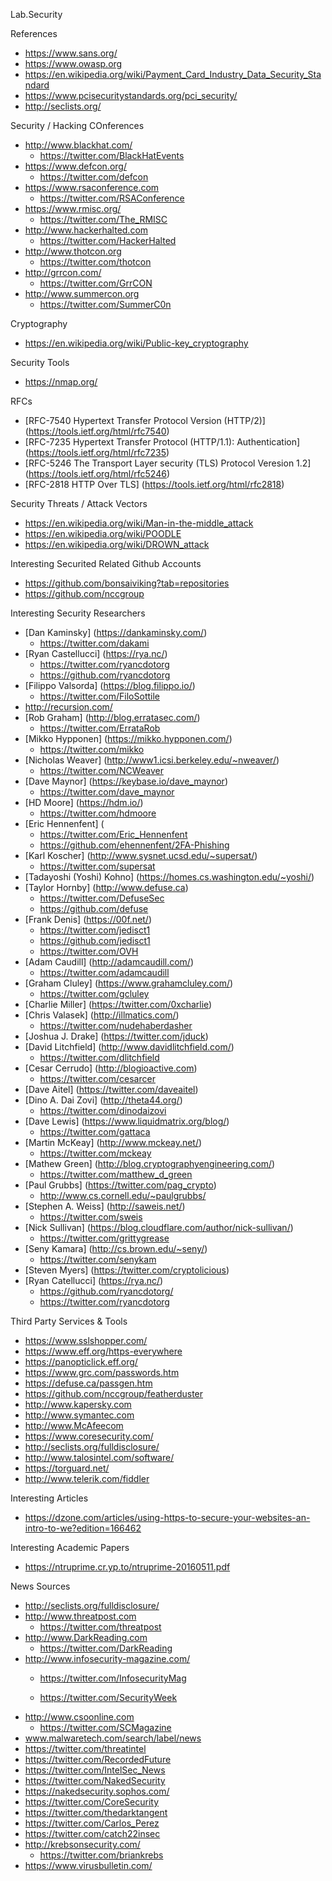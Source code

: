 Lab.Security

References
* https://www.sans.org/
* https://www.owasp.org 
* https://en.wikipedia.org/wiki/Payment_Card_Industry_Data_Security_Standard
* https://www.pcisecuritystandards.org/pci_security/ 
* http://seclists.org/

Security / Hacking COnferences
* http://www.blackhat.com/
  * https://twitter.com/BlackHatEvents
* https://www.defcon.org/
  * https://twitter.com/defcon
* https://www.rsaconference.com
  * https://twitter.com/RSAConference
* https://www.rmisc.org/
  * https://twitter.com/The_RMISC
* http://www.hackerhalted.com
  * https://twitter.com/HackerHalted
* http://www.thotcon.org
  * https://twitter.com/thotcon
* http://grrcon.com/
  * https://twitter.com/GrrCON
* http://www.summercon.org
  * https://twitter.com/SummerC0n

Cryptography
* https://en.wikipedia.org/wiki/Public-key_cryptography


Security Tools
* https://nmap.org/


RFCs
* [RFC-7540 Hypertext Transfer Protocol Version (HTTP/2)] (https://tools.ietf.org/html/rfc7540)
* [RFC-7235 Hypertext Transfer Protocol (HTTP/1.1): Authentication] (https://tools.ietf.org/html/rfc7235)
* [RFC-5246 The Transport Layer security (TLS) Protocol Veresion 1.2] (https://tools.ietf.org/html/rfc5246)
* [RFC-2818 HTTP Over TLS] (https://tools.ietf.org/html/rfc2818)


Security Threats / Attack Vectors
* https://en.wikipedia.org/wiki/Man-in-the-middle_attack
* https://en.wikipedia.org/wiki/POODLE
* https://en.wikipedia.org/wiki/DROWN_attack


Interesting Securited Related Github Accounts
* https://github.com/bonsaiviking?tab=repositories
* https://github.com/nccgroup


Interesting Security Researchers
* [Dan Kaminsky] (https://dankaminsky.com/)
  * https://twitter.com/dakami
* [Ryan Castellucci] (https://rya.nc/)
  * https://twitter.com/ryancdotorg
  * https://github.com/ryancdotorg
* [Filippo Valsorda] (https://blog.filippo.io/)
  * https://twitter.com/FiloSottile
* http://recursion.com/
* [Rob Graham] (http://blog.erratasec.com/)
  * https://twitter.com/ErrataRob
* [Mikko Hypponen] (https://mikko.hypponen.com/)
  * https://twitter.com/mikko
* [Nicholas Weaver] (http://www1.icsi.berkeley.edu/~nweaver/)
  * https://twitter.com/NCWeaver
* [Dave Maynor] (https://keybase.io/dave_maynor)
  * https://twitter.com/dave_maynor
* [HD Moore] (https://hdm.io/)
  * https://twitter.com/hdmoore
* [Eric Hennenfent] (
  * https://twitter.com/Eric_Hennenfent
  * https://github.com/ehennenfent/2FA-Phishing
* [Karl Koscher] (http://www.sysnet.ucsd.edu/~supersat/)
  * https://twitter.com/supersat 
* [Tadayoshi (Yoshi) Kohno] (https://homes.cs.washington.edu/~yoshi/)
* [Taylor Hornby] (http://www.defuse.ca)
  * https://twitter.com/DefuseSec
  * https://github.com/defuse
* [Frank Denis] (https://00f.net/)
  * https://twitter.com/jedisct1
  * https://github.com/jedisct1
  * https://twitter.com/OVH
* [Adam Caudill] (http://adamcaudill.com/)
  * https://twitter.com/adamcaudill
* [Graham Cluley] (https://www.grahamcluley.com/)
  * https://twitter.com/gcluley
* [Charlie Miller] (https://twitter.com/0xcharlie)
* [Chris Valasek] (http://illmatics.com/)
  * https://twitter.com/nudehaberdasher
* [Joshua J. Drake] (https://twitter.com/jduck)
* [David Litchfield] (http://www.davidlitchfield.com/)
  * https://twitter.com/dlitchfield
* [Cesar Cerrudo] (http://blogioactive.com)
  * https://twitter.com/cesarcer
* [Dave Aitel] (https://twitter.com/daveaitel)
* [Dino A. Dai Zovi] (http://theta44.org/)
  * https://twitter.com/dinodaizovi
* [Dave Lewis] (https://www.liquidmatrix.org/blog/)
  * https://twitter.com/gattaca
* [Martin McKeay] (http://www.mckeay.net/)
  * https://twitter.com/mckeay
* [Mathew Green] (http://blog.cryptographyengineering.com/)
  * https://twitter.com/matthew_d_green
* [Paul Grubbs] (https://twitter.com/pag_crypto)
  * http://www.cs.cornell.edu/~paulgrubbs/ 
* [Stephen A. Weiss] (http://saweis.net/)
  * https://twitter.com/sweis
* [Nick Sullivan] (https://blog.cloudflare.com/author/nick-sullivan/)
  * https://twitter.com/grittygrease
* [Seny Kamara] (http://cs.brown.edu/~seny/)
  * https://twitter.com/senykam
* [Steven Myers] (https://twitter.com/cryptolicious)
* [Ryan Catellucci] (https://rya.nc/)
  * https://github.com/ryancdotorg/
  * https://twitter.com/ryancdotorg

Third Party Services & Tools
* https://www.sslshopper.com/
* https://www.eff.org/https-everywhere
* https://panopticlick.eff.org/
* https://www.grc.com/passwords.htm
* https://defuse.ca/passgen.htm
* https://github.com/nccgroup/featherduster
* http://www.kapersky.com
* http://www.symantec.com
* http://www.McAfeecom
* https://www.coresecurity.com/
* http://seclists.org/fulldisclosure/
* http://www.talosintel.com/software/
* https://torguard.net/
* http://www.telerik.com/fiddler


Interesting Articles
* https://dzone.com/articles/using-https-to-secure-your-websites-an-intro-to-we?edition=166462


Interesting Academic Papers
* https://ntruprime.cr.yp.to/ntruprime-20160511.pdf


News Sources
* http://seclists.org/fulldisclosure/
* http://www.threatpost.com
  * https://twitter.com/threatpost
* http://www.DarkReading.com
  * https://twitter.com/DarkReading
* http://www.infosecurity-magazine.com/
  * https://twitter.com/InfosecurityMag

  * https://twitter.com/SecurityWeek
* http://www.csoonline.com
  * https://twitter.com/SCMagazine
* www.malwaretech.com/search/label/news
* https://twitter.com/threatintel
* https://twitter.com/RecordedFuture
* https://twitter.com/IntelSec_News
* https://twitter.com/NakedSecurity
* https://nakedsecurity.sophos.com/
* https://twitter.com/CoreSecurity
* https://twitter.com/thedarktangent
* https://twitter.com/Carlos_Perez
* https://twitter.com/catch22insec
* http://krebsonsecurity.com/
  * https://twitter.com/briankrebs
* https://www.virusbulletin.com/
